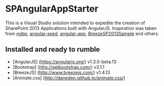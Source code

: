 SPAngularAppStarter
===================

This is a Visual Studio solution intended to expedite the creation of SharePoint 2013 Applications built with AngularJS. Inspiration was taken from [ngbp]( https://github.com/ngbp/ngbp ), [angular-seed](https://github.com/angular/angular-seed), [angular-app](https://github.com/angular-app/angular-app), [BreezeSP2013Sample](https://github.com/andrewconnell/BreezeSP2013Sample) and others.

Installed and ready to rumble
-------------------
* [AngularJS] (https://angularjs.org/) v1.3.0-beta.13
* [Bootstrap] (http://getbootstrap.com/) v3.1.1
* [BreezeJS] (http://www.breezejs.com/) v1.4.13
* [Animate.css] (http://daneden.github.io/animate.css/)
